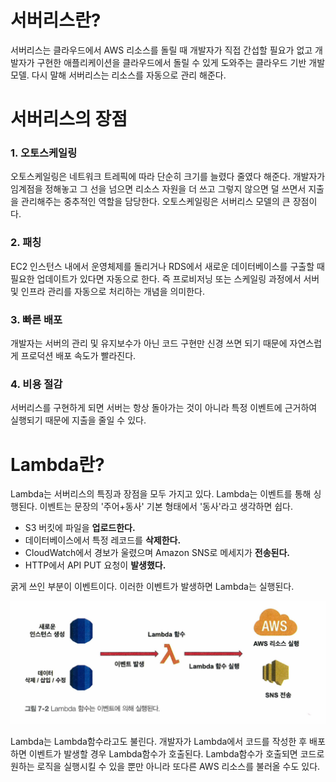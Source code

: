 # 서버리스란?

서버리스는 클라우드에서 AWS 리소스를 돌릴 때 개발자가 직접 간섭할 필요가 없고 개발자가 구현한 애플리케이션을 클라우드에서 돌릴 수 있게 도와주는 클라우드 기반 개발 모델. 다시 말해 서버리스는 리소스를 자동으로 관리 해준다.

# 서버리스의 장점

### 1. 오토스케일링

오토스케일링은 네트워크 트레픽에 따라 단순히 크기를 늘렸다 줄였다 해준다. 개발자가 임계점을 정해놓고 그 선을 넘으면 리소스 자원을 더 쓰고 그렇지 않으면 덜 쓰면서 지출을 관리해주는 중추적인 역할을 담당한다. 오토스케일링은 서버리스 모델의 큰 장점이다.

### 2. 패칭

EC2 인스턴스 내에서 운영체제를 돌리거나 RDS에서 새로운 데이터베이스를 구출할 때 필요한 업데이트가 있다면 자동으로 한다. 즉 프로비저닝 또는 스케일링 과정에서 서버 및 인프라 관리를 자동으로 처리하는 개념을 의미한다.

### 3. 빠른 배포

개발자는 서버의 관리 및 유지보수가 아닌 코드 구현만 신경 쓰면 되기 때문에 자연스럽게 프로덕션 배포 속도가 빨라진다.

### 4. 비용 절감

서버리스를 구현하게 되면 서버는 항상 돌아가는 것이 아니라 특정 이벤트에 근거하여 실행되기 때문에 지출을 줄일 수 있다.

# Lambda란?

Lambda는 서버리스의 특징과 장점을 모두 가지고 있다. Lambda는 이벤트를 통해 싱행된다. 이벤트는 문장의 '주어+동사' 기본 형태에서 '동사'라고 생각하면 쉽다.

- S3 버킷에 파일을 <b>업로드한다.</b>
- 데이터베이스에서 특정 레코드를 <b>삭제한다.</b>
- CloudWatch에서 경보가 울렸으며 Amazon SNS로 메세지가 <b>전송된다.</b>
- HTTP에서 API PUT 요청이 <b>발생했다.</b>

굵게 쓰인 부분이 이벤트이다. 이러한 이벤트가 발생하면 Lambda는 실행된다.

<img src="https://github.com/candosh/TIL/blob/main/img/Lambda7-2.png?raw=true">

Lambda는 Lambda함수라고도 불린다. 개발자가 Lambda에서 코드를 작성한 후 배포하면 이벤트가 발생할 경우 Lambda함수가 호출된다. Lambda함수가 호출되면 코드로 원하는 로직을 실행시킬 수 있을 뿐만 아니라 또다른 AWS 리소스를 불러올 수도 있다.
